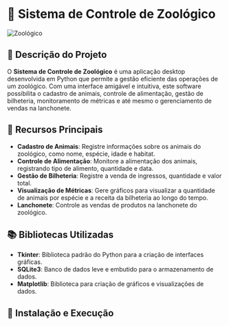 # 🦁 Sistema de Controle de Zoológico

![Zoológico](https://via.placeholder.com/1200x300.png?text=Zool%C3%B3gico) <!-- Placeholder for a banner image -->

## 📖 Descrição do Projeto
O **Sistema de Controle de Zoológico** é uma aplicação desktop desenvolvida em Python que permite a gestão eficiente das operações de um zoológico. Com uma interface amigável e intuitiva, este software possibilita o cadastro de animais, controle de alimentação, gestão de bilheteria, monitoramento de métricas e até mesmo o gerenciamento de vendas na lanchonete.

## 🚀 Recursos Principais
- **Cadastro de Animais**: Registre informações sobre os animais do zoológico, como nome, espécie, idade e habitat.
- **Controle de Alimentação**: Monitore a alimentação dos animais, registrando tipo de alimento, quantidade e data.
- **Gestão de Bilheteria**: Registre a venda de ingressos, quantidade e valor total.
- **Visualização de Métricas**: Gere gráficos para visualizar a quantidade de animais por espécie e a receita da bilheteria ao longo do tempo.
- **Lanchonete**: Controle as vendas de produtos na lanchonete do zoológico.

## 📚 Bibliotecas Utilizadas
- **Tkinter**: Biblioteca padrão do Python para a criação de interfaces gráficas.
- **SQLite3**: Banco de dados leve e embutido para o armazenamento de dados.
- **Matplotlib**: Biblioteca para criação de gráficos e visualizações de dados.

## 🔧 Instalação e Execução

